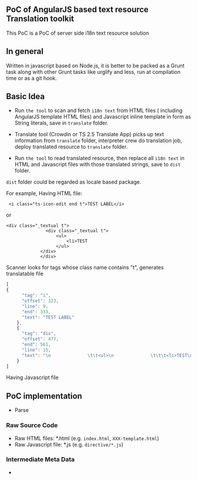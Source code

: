 PoC of AngularJS based text resource Translation toolkit
--------------

This PoC is a PoC of server side i18n text resource solution

## In general

Written in javascript based on Node.js, it is better to be packed as a Grunt task along with other Grunt tasks like
urglify and less, run at compilation time or as a git hook.

## Basic Idea

 * Run `the tool` to
 scan and fetch `i18n text` from HTML files ( including AngularJS template HTML files) and Javascript inline template in form as String literals, save in `translate` folder.

 * Translate tool (Crowdin or TS 2.5 Translate App) picks up text information from `translate` folder, interpreter crew do translation job, deploy translated resource to `translate` folder.

 * Run `the tool` to read translated resource, then replace all `i18n text` in HTML and Javascript files with those translated strings, save to `dist` folder.

 `dist` folder could be regarded as locale based package.
	

For example,
 Having HTML file:
 ```
  <i class="ts-icon-edit end t">TEST LABEL</i>
 ```
or
 ```
<div class="_textual t">
                <div class="_textual t">
              		<ul>
              			<li>TEST
              		</ul>
              </div>
              </div>
```
Scanner looks for tags whose class name contains "t", generates translatable file
```js
[
{
      "tag": "i",
      "offset": 323,
      "line": 9,
      "end": 333,
      "text": "TEST LABEL"
    },
    {
      "tag": "div",
      "offset": 477,
      "end": 561,
      "line": 15,
      "text": "\n              \t\t<ul>\n              \t\t\t<li>TEST\n              \t\t</ul>\n              "
    }
]
```

Having Javascript file 




## PoC implementation
 * Parse

### Raw Source Code

* Raw HTML files: *.html (e.g. `index.html`, `XXX-template.html`)
* Raw Javascript file: *.js (e.g. `directive/*.js`)

### Intermediate Meta Data

* 
